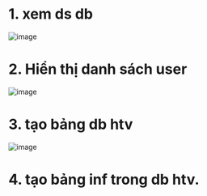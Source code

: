 # 1. xem ds db

![image](https://user-images.githubusercontent.com/95491130/183033197-d0a20e9c-d3ab-4c4f-9b1d-f18b478e9b30.png)

# 2. Hiển thị danh sách user

![image](https://user-images.githubusercontent.com/95491130/183033401-edf66b77-143b-4de6-b722-2cf9e6057fe1.png)

# 3. tạo bảng db htv

![image](https://user-images.githubusercontent.com/95491130/183033684-11a6c025-2af8-4899-b296-af351b0e8c69.png)

# 4. tạo bảng inf trong db htv.

